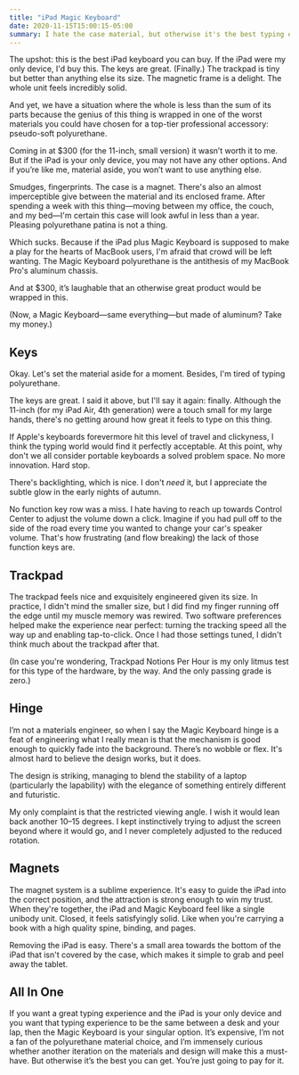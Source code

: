 ```yaml
---
title: "iPad Magic Keyboard"
date: 2020-11-15T15:00:15-05:00
summary: I hate the case material, but otherwise it's the best typing experience you can get.  
---
```


The upshot: this is the best iPad keyboard you can buy. If the iPad were my only device, I'd buy this. The keys are great. (Finally.) The trackpad is tiny but better than anything else its size. The magnetic frame is a delight. The whole unit feels incredibly solid. 

And yet, we have a situation where the whole is less than the sum of its parts because the genius of this thing is wrapped in one of the worst materials you could have chosen for a top-tier professional accessory: pseudo-soft polyurethane. 

Coming in at $300 (for the 11-inch, small version) it wasn’t worth it to me. But if the iPad is your only device, you may not have any other options. And if you’re like me, material aside, you won’t want to use anything else. 

Smudges, fingerprints. The case is a magnet. There's also an almost imperceptible give between the material and its enclosed frame. After spending a week with this thing—moving between my office, the couch, and my bed—I'm certain this case will look awful in less than a year. Pleasing polyurethane patina is not a thing. 

Which sucks. Because if the iPad plus Magic Keyboard is supposed to make a play for the hearts of MacBook users, I'm afraid that crowd will be left wanting. The Magic Keyboard polyurethane is the antithesis of my MacBook Pro's aluminum chassis. 

And at $300, it’s laughable that an otherwise great product would be wrapped in this. 

(Now, a Magic Keyboard—same everything—but made of aluminum? Take my money.)


## Keys

Okay. Let's set the material aside for a moment. Besides, I'm tired of typing polyurethane. 

The keys are great. I said it above, but I'll say it again: finally. Although the 11-inch (for my iPad Air, 4th generation) were a touch small for my large hands, there's no getting around how great it feels to type on this thing.

If Apple's keyboards forevermore hit this level of travel and clickyness, I think the typing world would find it perfectly acceptable. At this point, why don't we all consider portable keyboards a solved problem space. No more innovation. Hard stop. 

There's backlighting, which is nice. I don't _need_ it, but I appreciate the subtle glow in the early nights of autumn. 

No function key row was a miss. I hate having to reach up towards Control Center to adjust the volume down a click. Imagine if you had pull off to the side of the road every time you wanted to change your car's speaker volume. That's how frustrating (and flow breaking) the lack of those function keys are. 

## Trackpad

The trackpad feels nice and exquisitely engineered given its size. In practice, I didn't mind the smaller size, but I did find my finger running off the edge until my muscle memory was rewired. Two software preferences helped make the experience near perfect: turning the tracking speed all the way up and enabling tap-to-click. Once I had those settings tuned, I didn't think much about the trackpad after that. 

(In case you're wondering, Trackpad Notions Per Hour is my only litmus test for this type of the hardware, by the way. And the only passing grade is zero.) 


## Hinge

I’m not a materials engineer, so when I say the Magic Keyboard hinge is a feat of engineering what I really mean is that the mechanism is good enough to quickly fade into the background. There’s no wobble or flex. It's almost hard to believe the design works, but it does. 

The design is striking, managing to blend the stability of a laptop (particularly the lapability) with the elegance of something entirely different and futuristic. 

My only complaint is that the restricted viewing angle. I wish it would lean back another 10–15 degrees. I kept instinctively trying to adjust the screen beyond where it would go, and I never completely adjusted to the reduced rotation. 


## Magnets 

The magnet system is a sublime experience. It's easy to guide the iPad into the correct position, and the attraction is strong enough to win my trust. When they're together, the iPad and Magic Keyboard feel like a single unibody unit. Closed, it feels satisfyingly solid. Like when you're carrying a book with a high quality spine, binding, and pages. 

Removing the iPad is easy. There's a small area towards the bottom of the iPad that isn't covered by the case, which makes it simple to grab and peel away the tablet. 


## All In One 

If you want a great typing experience and the iPad is your only device and you want that typing experience to be the same between a desk and your lap, then the Magic Keyboard is your singular option. It’s expensive, I’m not a fan of the polyurethane material choice, and I’m immensely curious whether another iteration on the materials and design will make this a must-have. But otherwise it’s the best you can get. You’re just going to pay for it. 
